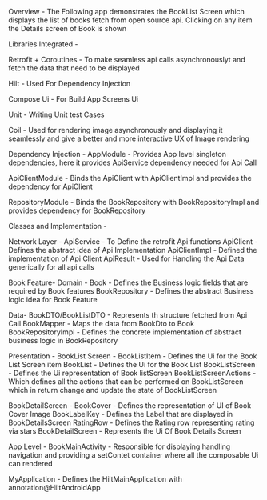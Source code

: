 Overview -
The Following app demonstrates the BookList Screen which displays the list of books fetch from open source api.
Clicking on any item the Details screen of Book is shown


Libraries Integrated -

Retrofit + Coroutines - To make seamless api calls asynchronouslyt and fetch the data that need to be displayed

Hilt - Used For Dependency Injection 

Compose Ui - For Build App Screens Ui

Unit - Writing Unit test Cases

Coil  - Used for rendering image asynchronously and displaying it seamlessly and give a better and more interactive UX of Image rendering 


Dependency Injection -
AppModule - Provides App level singleton dependencies, here it provides ApiService dependency  needed for Api Call

ApiClientModule - Binds the ApiClient with ApiClientImpl and provides the dependency for ApiClient

RepositoryModule - Binds the BookRepository with BookRepositoryImpl and provides dependency for BookRepository



Classes and Implementation -

Network  Layer -
ApiService - To Define the retrofit Api  functions
ApiClient - Defines the abstract idea of Api Implementation 
ApiClientImpl - Defined the implementation of Api Client
ApiResult - Used for Handling the Api Data generically for all api calls 


Book Feature-
Domain -
Book - Defines the Business logic fields that are required by Book features 
BookRepository - Defines the abstract Business logic idea for Book Feature 

Data-
BookDTO/BookListDTO - Represents th structure fetched from Api Call 
BookMapper - Maps the data from BookDto to Book
BookRepositoryImpl - Defines the concrete implementation of abstract business logic in BookRepository


Presentation - 
BookList Screen -
BookListItem - Defines the Ui for the Book List Screen item
BookList - Defines the Ui for the Book List 
BookListScreen - Defines the  Ui representation of Book listScreen
BookListScreenActions - Which defines all the actions that can be performed on BookListScreen which in return change and update the state of BookListScreen 

BookDetailScreen - 
BookCover - Defines the representation of UI of Book Cover Image
BookLabelKey - Defines the Label that are displayed in BookDetailsScreen
RatingRow - Defines the Rating row representing rating via stars
BookDetailScreen - Represents the Ui Of Book Details Screen 



App Level - 
BookMainActivity - Responsible  for displaying handling navigation and providing a setContet container where all the composable Ui can rendered

MyApplication - Defines the HiltMainApplication with annotation@HiltAndroidApp


















 
